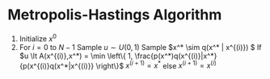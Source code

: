 # Metropolis-Hastings Algorithm

1. Initialize $x^{0}$
2. For $i=0$ to $N-1$
        Sample $u \sim U(0,1)$
        Sample $x^* \sim q(x^* | x^{(i)}) $
        If $u \lt A(x^{(i)},x^*) = \min \left\{ 1, \frac{p(x^*)q(x^{(i)}|x^*}{p(x^{(i)}q(x^*|x^{(i)}}  \right\}$
              $x^{(i+1)} = x^*$
        else
              $x^{(i+1)} = x^{(i)}$
